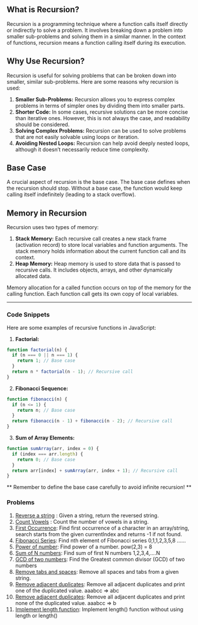 ## What is Recursion?

Recursion is a programming technique where a function calls itself directly or indirectly to solve a problem. It involves breaking down a problem into smaller sub-problems and solving them in a similar manner. In the context of functions, recursion means a function calling itself during its execution.

## Why Use Recursion?

Recursion is useful for solving problems that can be broken down into smaller, similar sub-problems. Here are some reasons why recursion is used:

1.  **Smaller Sub-Problems:** Recursion allows you to express complex problems in terms of simpler ones by dividing them into smaller parts.
2.  **Shorter Code:** In some cases, recursive solutions can be more concise than iterative ones. However, this is not always the case, and readability should be considered.
3.  **Solving Complex Problems:** Recursion can be used to solve problems that are not easily solvable using loops or iteration.
4.  **Avoiding Nested Loops:** Recursion can help avoid deeply nested loops, although it doesn’t necessarily reduce time complexity.

## Base Case

A crucial aspect of recursion is the base case. The base case defines when the recursion should stop. Without a base case, the function would keep calling itself indefinitely (leading to a stack overflow).

## Memory in Recursion

Recursion uses two types of memory:

1.  **Stack Memory:** Each recursive call creates a new stack frame (activation record) to store local variables and function arguments. The stack memory holds information about the current function call and its context.
2.  **Heap Memory:** Heap memory is used to store data that is passed to recursive calls. It includes objects, arrays, and other dynamically allocated data.

Memory allocation for a called function occurs on top of the memory for the calling function. Each function call gets its own copy of local variables.

---

### Code Snippets

Here are some examples of recursive functions in JavaScript:

1.  **Factorial:**

```javascript
function factorial(n) {
  if (n === 0 || n === 1) {
    return 1; // Base case
  }
  return n * factorial(n - 1); // Recursive call
}
```

2.  **Fibonacci Sequence:**

```javascript
function fibonacci(n) {
  if (n <= 1) {
    return n; // Base case
  }
  return fibonacci(n - 1) + fibonacci(n - 2); // Recursive call
}
```

3.  **Sum of Array Elements:**

```javascript
function sumArray(arr, index = 0) {
  if (index === arr.length) {
    return 0; // Base case
  }
  return arr[index] + sumArray(arr, index + 1); // Recursive call
}
```

** Remember to define the base case carefully to avoid infinite recursion! **

### Problems

1.  [Reverse a string](./1.reverse.js) : Given a string, return the reversed string.
2.  [Count Vowels](./2.countVowels.js) : Count the number of vowels in a string.
3.  [First Occurrence](./first_occurrence.js): Find first occurrence of a character in an array/string, search starts from the given currentIndex and returns -1 if not found.
4.  [Fibonacci Series](./4.fibonacciSeries.js): Find nth element of Fibonacci series 0,1,1,2,3,5,8 ......
5.  [Power of number](./5.powerNum.js): Find power of a number. pow(2,3) = 8
6.  [Sum of N numbers](./6.sumN.js): Find sum of first N numbers 1,2,3,4,....N
7.  [GCD of two numbers](./7.gcd.js): Find the Greatest common divisor (GCD) of two numbers
8.  [Remove tabs and spaces](./8.remove_tabs_spaces.js): Remove all spaces and tabs from a given string.
9.  [Remove adjacent duplicates](./9.removeAdjDup.js): Remove all adjacent duplicates and print one of the duplicated value. aaabcc => abc
10. [Remove adjacent duplicates](./10.removeAdjDup2.js): Remove all adjacent duplicates and print none of the duplicated value. aaabcc => b
11. [Implement length function](./11.implement_length.js): Implement length() function without using length or length()
